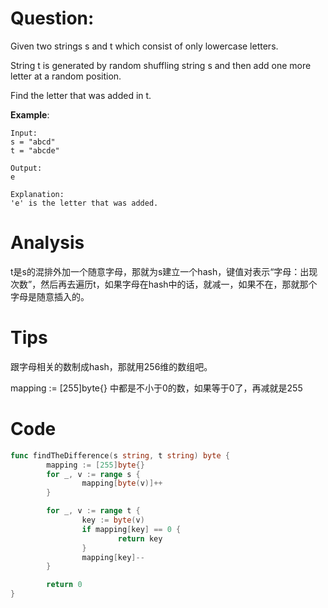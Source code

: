 # Question:

Given two strings s and t which consist of only lowercase letters.

String t is generated by random shuffling string s and then add one more letter at a random position.

Find the letter that was added in t.

**Example**:
```
Input:
s = "abcd"
t = "abcde"

Output:
e

Explanation:
'e' is the letter that was added.
```

# Analysis

t是s的混排外加一个随意字母，那就为s建立一个hash，键值对表示“字母：出现次数”，然后再去遍历t，如果字母在hash中的话，就减一，如果不在，那就那个字母是随意插入的。

# Tips

跟字母相关的数制成hash，那就用256维的数组吧。

mapping := [255]byte{} 中都是不小于0的数，如果等于0了，再减就是255

# Code
```go
func findTheDifference(s string, t string) byte {
        mapping := [255]byte{}
        for _, v := range s {
                mapping[byte(v)]++
        }

        for _, v := range t {
                key := byte(v)
                if mapping[key] == 0 {
                        return key
                }
                mapping[key]--
        }

        return 0
}
```

